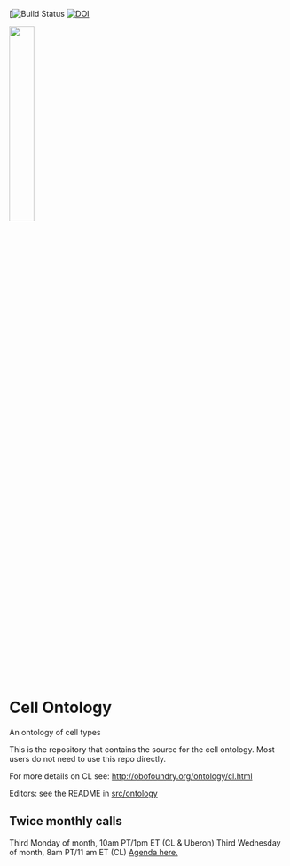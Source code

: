 [![Build Status](https://github.com/obophenotype/cell-ontology/workflows/CI/badge.svg
)
[![DOI](https://zenodo.org/badge/13996/obophenotype/cell-ontology.svg)](https://zenodo.org/badge/latestdoi/13996/obophenotype/cell-ontology)


<img src="https://user-images.githubusercontent.com/112839/107354015-9375bb00-6ac5-11eb-9394-7318df343ec2.png" width=30% height=30%>


# Cell Ontology 


An ontology of cell types

This is the repository that contains the source for the cell ontology. Most users do not need to use this repo directly.

For more details on CL see:
http://obofoundry.org/ontology/cl.html

Editors: see the README in [src/ontology](src/ontology)

## Twice monthly calls

Third Monday of month, 10am PT/1pm ET (CL & Uberon)
Third Wednesday of month, 8am PT/11 am ET (CL)
[Agenda here.](https://docs.google.com/document/d/1XvMbNvr0FEsdqGhg79BYCYEHSqUxRHMcvhbGizEAht8/edit)
